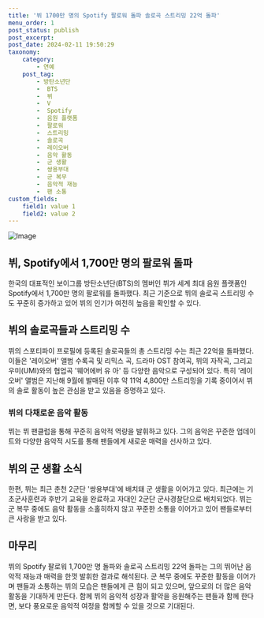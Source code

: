```yaml
---
title: '뷔 1700만 명의 Spotify 팔로워 돌파 솔로곡 스트리밍 22억 돌파'
menu_order: 1
post_status: publish
post_excerpt: 
post_date: 2024-02-11 19:50:29
taxonomy:
    category:
        - 연예
    post_tag:
        - 방탄소년단
        -  BTS
        -  뷔
        -  V
        -  Spotify
        -  음원 플랫폼
        -  팔로워
        -  스트리밍
        -  솔로곡
        -  레이오버
        -  음악 활동
        -  군 생활
        -  쌍용부대
        -  군 복무
        -  음악적 재능
        -  팬 소통
custom_fields:
    field1: value 1
    field2: value 2
---
```


![Image](https://ssl.pstatic.net/mimgnews/image/311/2024/02/10/0001690367_001_20240210090101304.jpg?type=w540)

## 뷔, Spotify에서 1,700만 명의 팔로워 돌파
한국의 대표적인 보이그룹 방탄소년단(BTS)의 멤버인 뷔가 세계 최대 음원 플랫폼인 Spotify에서 1,700만 명의 팔로워를 돌파했다. 최근 기준으로 뷔의 솔로곡 스트리밍 수도 꾸준히 증가하고 있어 뷔의 인기가 여전히 높음을 확인할 수 있다. 
## 뷔의 솔로곡들과 스트리밍 수
뷔의 스포티파이 프로필에 등록된 솔로곡들의 총 스트리밍 수는 최근 22억을 돌파했다. 이들은 '레이오버' 앨범 수록곡 및 리믹스 곡, 드라마 OST 참여곡, 뷔의 자작곡, 그리고 우미(UMI)와의 협업곡 '웨어에버 유 아' 등 다양한 음악으로 구성되어 있다. 특히 '레이오버' 앨범은 지난해 9월에 발매된 이후 약 11억 4,800만 스트리밍을 기록 중이어서 뷔의 솔로 활동이 높은 관심을 받고 있음을 증명하고 있다.
### 뷔의 다채로운 음악 활동
뷔는 뷔 팬클럽을 통해 꾸준히 음악적 역량을 발휘하고 있다. 그의 음악은 꾸준한 업데이트와 다양한 음악적 시도를 통해 팬들에게 새로운 매력을 선사하고 있다.
## 뷔의 군 생활 소식
한편, 뷔는 최근 춘천 2군단 '쌍용부대'에 배치돼 군 생활을 이어가고 있다. 최근에는 기초군사훈련과 후반기 교육을 완료하고 자대인 2군단 군사경찰단으로 배치되었다. 뷔는 군 복무 중에도 음악 활동을 소홀히하지 않고 꾸준한 소통을 이어가고 있어 팬들로부터 큰 사랑을 받고 있다.
## 마무리
뷔의 Spotify 팔로워 1,700만 명 돌파와 솔로곡 스트리밍 22억 돌파는 그의 뛰어난 음악적 재능과 매력을 한껏 발휘한 결과로 해석된다. 군 복무 중에도 꾸준한 활동을 이어가며 팬들과 소통하는 뷔의 모습은 팬들에게 큰 힘이 되고 있으며, 앞으로의 더 많은 음악 활동을 기대하게 만든다. 함께 뷔의 음악적 성장과 활약을 응원해주는 팬들과 함께 한다면, 보다 풍요로운 음악적 여정을 함께할 수 있을 것으로 기대된다.
